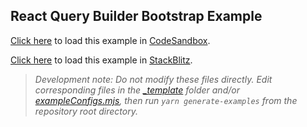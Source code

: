 ## React Query Builder Bootstrap Example

[Click here](https://codesandbox.io/s/github/react-querybuilder/react-querybuilder/tree/main/examples/bootstrap?file=/src/App.tsx) to load this example in [CodeSandbox](https://codesandbox.io/).

[Click here](https://stackblitz.com/github/react-querybuilder/react-querybuilder/tree/main/examples/bootstrap?file=src/App.tsx) to load this example in [StackBlitz](https://stackblitz.com/).

> _Development note: Do not modify these files directly. Edit corresponding files in the [\_template](../_template) folder and/or [exampleConfigs.mjs](../exampleConfigs.mjs), then run `yarn generate-examples` from the repository root directory._
